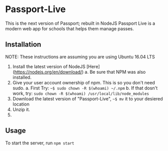 # Passport-Live
This is the next version of Passport; rebuilt in NodeJS
Passport Live is a modern web app for schools that helps them manage passes.
## Installation
NOTE: These instructions are assuming you are using Ubuntu 16.04 LTS
1. Install the latest version of NodeJS [Here] (https://nodejs.org/en/download/)
   a. Be sure that NPM was also installed.
2. Give your user account ownership of npm.  This is so you don't need sudo.
   a. First Try: `~$ sudo chown -R $(whoami) ~/.npm`
   b. If that dosn't work, try: `sudo chown -R $(whoami) /usr/local/lib/node_modules`
3. Download the latest version of "Passport-Live", `~$ mv` it to your desiered location
4. Unzip it.
5.
## Usage
To start the server, run <code>npm start</code>
